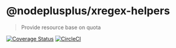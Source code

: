 # @nodeplusplus/xregex-helpers

> Provide resource base on quota

[![Coverage Status](https://coveralls.io/repos/github/nodeplusplus/xregex-helpers/badge.svg)](https://coveralls.io/github/nodeplusplus/xregex-helpers)
[![CircleCI](https://circleci.com/gh/nodeplusplus/xregex-helpers.svg?style=svg)](https://circleci.com/gh/nodeplusplus/xregex-helpers)

